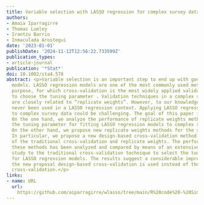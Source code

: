 ```yaml
---
title: Variable selection with LASSO regression for complex survey data
authors:
- Amaia Iparragirre
- Thomas Lumley
- Irantzu Barrio
- Inmaculada Arostegui
date: '2023-01-01'
publishDate: '2024-11-12T12:56:22.733599Z'
publication_types:
- article-journal
publication: '*Stat*'
doi: 10.1002/sta4.578
abstract: <p>Variable selection is an important step to end up with good prediction
  models. LASSO regression models are one of the most commonly used methods for this
  purpose, for which cross‐validation is the most widely applied validation technique
  to choose the tuning parameter . Validation techniques in a complex survey framework
  are closely related to “replicate weights”. However, to our knowledge, they have
  never been used in a LASSO regression context. Applying LASSO regression models
  to complex survey data could be challenging. The goal of this paper is twofold.
  On the one hand, we analyze the performance of replicate weights methods to select
  the tuning parameter for fitting LASSO regression models to complex survey data.
  On the other hand, we propose new replicate weights methods for the same purpose.
  In particular, we propose a new design‐based cross‐validation method as a combination
  of the traditional cross‐validation and replicate weights. The performance of all
  these methods has been analyzed and compared by means of an extensive simulation
  study to the traditional cross‐validation technique to select the tuning parameter
  for LASSO regression models. The results suggest a considerable improvement when
  the new proposal design‐based cross‐validation is used instead of the traditional
  cross‐validation.</p>
links:
- name: URL
  url: 
    https://github.com/aiparragirre/wlasso/tree/main/R%20code%20-%20Simulation%20study
---
```

